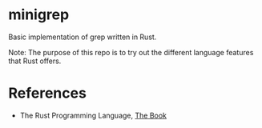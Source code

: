 # minigrep
Basic implementation of grep written in Rust.

Note: The purpose of this repo is to try out the different language features that Rust offers.

# References
* The Rust Programming Language, [The Book](https://doc.rust-lang.org/book/title-page.html)

